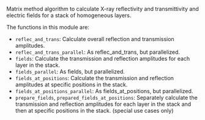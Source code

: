 Matrix method algorithm to calculate X-ray reflectivity and transmittivity and electric fields for a stack of
homogeneous layers.


The functions in this module are:

* `reflec_and_trans`: Calculate overall reflection and transmission amplitudes.
* `reflec_and_trans_parallel`: As reflec_and_trans, but parallelized.
* `fields`: Calculate the transmission and reflection amplitudes for each layer in the stack.
* `fields_parallel`: As fields, but parallelized.
* `fields_at_positions`: Calculate the transmission and reflection amplitudes at specific positions in the stack.
* `fields_at_positions_parallel`: As fields_at_positions, but parallelized.
* `prepare_fields`, `prepared_fields_at_positions`: Separately calculate the transmission and reflection amplitudes for each
    layer in the stack and then at specific positions in the stack. (special use cases only)

